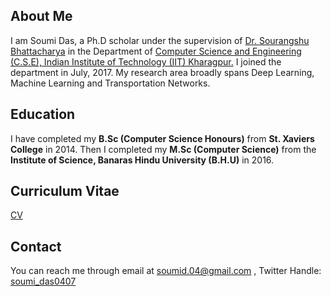 ## About Me
I am Soumi Das, a Ph.D scholar under the supervision of [Dr. Sourangshu Bhattacharya](http://cse.iitkgp.ac.in/~sourangshu/index.html) in the Department of [Computer Science and Engineering (C.S.E), Indian Institute of Technology (IIT) Kharagpur.](http://cse.iitkgp.ac.in) I joined the department in July, 2017. My research area broadly spans Deep Learning, Machine Learning and Transportation Networks.

## Education
I have completed my **B.Sc (Computer Science Honours)** from **St. Xaviers College** in 2014. Then I completed my **M.Sc (Computer Science)** from the **Institute of Science, Banaras Hindu University (B.H.U)** in 2016. 

## Curriculum Vitae

[CV](https://drive.google.com/file/d/0BxREUMt05dWIRURpVHI4bkthdnlOZWMtVG81N1hSd29mTGt3/view?usp=sharing)

## Contact

You can reach me through email at soumid.04@gmail.com , 
Twitter Handle: [soumi_das0407](https://twitter.com/soumi_das0407)
